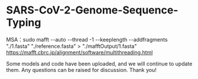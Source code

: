 # SARS-CoV-2-Genome-Sequence-Typing

MSA：sudo mafft --auto --thread -1 --keeplength --addfragments "./1.fasta" "./reference.fasta"  > "./mafftOutput/1.fasta"
https://mafft.cbrc.jp/alignment/software/multithreading.html

Some models and code have been uploaded, and we will continue to update them.
Any questions can be raised for discussion. Thank you!
